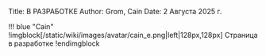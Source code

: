 Title: В РАЗРАБОТКЕ
Author: Grom, Cain
Date: 2 Августа 2025 г.

!!! blue "Cain"
    !imgblock[/static/wiki/images/avatar/cain_e.png|left|128px,128px]
    Страница в разработке
    !endimgblock